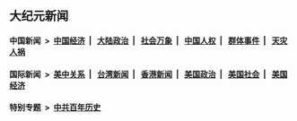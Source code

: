 ## 大纪元新闻

#### 中国新闻 &nbsp;>&nbsp; [中国经济](indexes/ncid283/README.md?05090845) &nbsp;| &nbsp; [大陆政治](indexes/ncid277/README.md?05090845) &nbsp;| &nbsp; [社会万象](indexes/ncid282/README.md?05090845) &nbsp;| &nbsp; [中国人权](indexes/ncid278/README.md?05090845) &nbsp;| &nbsp; [群体事件](indexes/ncid279/README.md?05090845) &nbsp;| &nbsp; [天灾人祸](indexes/ncid280/README.md?05090845)

#### 国际新闻 &nbsp;>&nbsp; [美中关系](indexes/nf1412576/README.md?05090845) &nbsp;| &nbsp; [台湾新闻](indexes/ncid1349361/README.md?05090845) &nbsp;| &nbsp; [香港新闻](indexes/ncid1349362/README.md?05090845) &nbsp;| &nbsp; [美国政治](indexes/ncid1078159/README.md?05090845) &nbsp;| &nbsp; [美国社会](indexes/ncid1078160/README.md?05090845) &nbsp;| &nbsp; [美国经济](indexes/ncid1078158/README.md?05090845)

#### 特别专题 &nbsp;>&nbsp; [中共百年历史](https://github.com/epoch-news/epoch-special/blob/master/README.md?05090845)  
